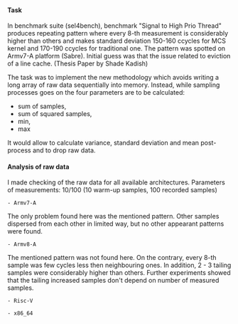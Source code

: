#### Task

In benchmark suite (sel4bench), benchmark "Signal to High Prio Thread" produces repeating pattern where every 8-th measurement
is considerably higher than others and makes standard deviation 150-160 ccycles for MCS kernel and 170-190 ccycles for traditional one.
The pattern was spotted on Armv7-A platform (Sabre).
Initial guess was that the issue related to eviction of a line cache. (Thesis Paper by Shade Kadish)

The task was to implement the new methodology which avoids writing a long array of raw data sequentially into memory.
Instead, while sampling processes goes on the four parameters are to be calculated:
   - sum of samples,
   - sum of squared samples,
   - min,
   - max

It would allow to calculate variance, standard deviation and mean post-process and to drop raw data.


#### Analysis of raw data

I made checking of the raw data for all available architectures. Parameters of measurements: 10/100 (10 warm-up samples, 100 recorded samples)


    - Armv7-A

The only problem found here was the mentioned pattern. Other samples dispersed from each other in limited way, 
but no other appearant patterns were found.

    - Armv8-A

The mentioned pattern was not found here. On the contrary, every 8-th sample was few cycles less then neighbouring ones.
In addition, 2 - 3 tailing samples were considerably higher than others. Further experiments showed that the tailing increased samples
don't depend on number of measured samples.

    - Risc-V
    
    - x86_64
